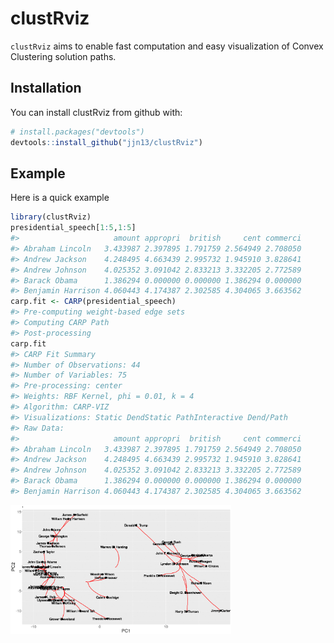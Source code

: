 
<!-- README.md is generated from README.Rmd. Please edit that file -->
clustRviz
=========

`clustRviz` aims to enable fast computation and easy visualization of Convex Clustering solution paths.

Installation
------------

You can install clustRviz from github with:

``` r
# install.packages("devtools")
devtools::install_github("jjn13/clustRviz")
```

Example
-------

Here is a quick example

``` r
library(clustRviz)
presidential_speech[1:5,1:5]
#>                     amount appropri  british     cent commerci
#> Abraham Lincoln   3.433987 2.397895 1.791759 2.564949 2.708050
#> Andrew Jackson    4.248495 4.663439 2.995732 1.945910 3.828641
#> Andrew Johnson    4.025352 3.091042 2.833213 3.332205 2.772589
#> Barack Obama      1.386294 0.000000 0.000000 1.386294 0.000000
#> Benjamin Harrison 4.060443 4.174387 2.302585 4.304065 3.663562
carp.fit <- CARP(presidential_speech)
#> Pre-computing weight-based edge sets
#> Computing CARP Path
#> Post-processing
carp.fit
#> CARP Fit Summary
#> Number of Observations: 44
#> Number of Variables: 75
#> Pre-processing: center
#> Weights: RBF Kernel, phi = 0.01, k = 4
#> Algorithm: CARP-VIZ
#> Visualizations: Static DendStatic PathInteractive Dend/Path
#> Raw Data:
#>                     amount appropri  british     cent commerci
#> Abraham Lincoln   3.433987 2.397895 1.791759 2.564949 2.708050
#> Andrew Jackson    4.248495 4.663439 2.995732 1.945910 3.828641
#> Andrew Johnson    4.025352 3.091042 2.833213 3.332205 2.772589
#> Barack Obama      1.386294 0.000000 0.000000 1.386294 0.000000
#> Benjamin Harrison 4.060443 4.174387 2.302585 4.304065 3.663562
```

<img src="./man/figures/path_dyn.gif" width="70%">

